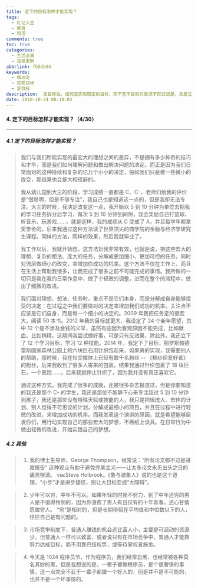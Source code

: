 ```yaml
---
title: 定下的目标怎样才能实现？
tags:
  - 札记人生
  - 教育
  - 鸡汤
comments: true
toc: true
categories:
  - 生活点滴
  - 日常更新
abbrlink: fb5db04
keywords:
  - 做决定
  - 实现目标
  - 定目标
description:  定目标后，如何去实现既定的目标，而不至于目标只是流于形式说是，总是立 Flag，总是完成不了。。
date: 2018-10-24 00:10:03
---
```

<script type="text/javascript" src="/js/src/bai.js"></script>

#### 4. 定下的目标怎样才能实现？（4/30）
---

##### 4.1 定下的目标怎样才能实现？
> 我们与我们所能实现的最宏大的理想之间的差异，不是拥有多少神奇的技巧和才华，而是我们如何理解问题和做出解决问题的决定。而正是因为我们日常面对的这种持续和复杂的亿万个小小的决定，假如我们只是做一些微小的改变，那结果也会是大相径庭的。
>
> 我从幼儿园到大三的阶段，学习成绩一直都是 C、C-，老师们给我的评价是“很聪明，但是不够专注”，我自己也是知道这一点的，但是我却无法专注。大三的时候，我决定改变这一点，我开始以 5 到 10 分钟为单位去把我的学习任务拆分后学习，每次 5 到 10 分钟到间隙，我会奖励自己打篮球、听音乐、玩游戏……，就是这样，我的成绩从 C 变成了 A，并且每学年都拿奖学金的。后来我通过这种方法读了世界顶尖的商学院的金融与经济学研究生课程。同样的方法，同样的效果，然后我就毕业了。
>
> 我工作以后，我就开始想，这方法对我非常有效，也就是说，把这些宏大的理想、复杂的想法、庞大的任务，分解成更加细小、更加可控的任务，同时对流层做细小的改变，来增加你成功的机率。这个方法不仅在工作上、而且在生活上帮助我很多，让我完成了很多之前不可能完成的事情。我所做的一切只是我在我的日常作息中，做了个轻微的调整，进而在整个的流程中，做出了细微的改进。
>
> 我们面对理想、想法、任务时，重点不是它们本身，而是分解成自身能够接受的决定：在过程之中我们要做对的决定来增加我们成功的机率。关注点不应该是它们自身，而是每一个细小的决定的。2009 年我把任务定的很宏大，阅读 50 本书。2012 年我的目标就更大，我设定了 24 个新年愿望，其中 12 个是不涉及金钱的义举，虽然有些因为客观原因不能完成，比如献血、比如捐精。这期间我尝试做好事，可是只有反效果，除此外，我还立下了 12 个学习目标，学习 12 种技能。2014 年，我定下了目标，把罗斯帕德雷斯国家森林公园上的六块巨石用针织包起来，如果真的实现，我需要别人的帮助，那时候，我在社交媒体上已经有数千名粉丝 -- 《棉纱织爱好者》的粉丝，后来我收到了很多人寄来的包裹，结果我通过针织包裹了 18 块巨石，一个医院……，后来我就停止针织了，因为我并没有真正喜欢它。
>
> 通过这种方式，我完成了很多的成就，还被很多杂志报道过，但是你要知道的我还是那个 C- 的学生，我还是那位不能静下心来专注超过 5  到 10 分钟到孩子，我还是那位没有特殊天赋或技能的人，我只是把很庞大、宏伟的计划、别人觉得不可思议的计划，分解成最细小的项目，并且在过程中进行轻微的改进，来增加成功的机率。而我发表这个演讲的原因，就是希望能够启发你们，用行动实现自己的那些宏大的梦想，不再纸上谈兵。在日常行为中做出轻微的改进，开始实践自己的梦想。


##### 4.2 其他
> 1. 我的博士生导师，George Thompson，经常说：“所有论文都不过是进度报告” 这种观点有助于避免完美主义——让太多论文永无出头之日的痛苦根源。 via:Steve Holbrook。《象与骑象人》说的也是这个道理，“小步”才是进步捷径，别让大目标变成“大障碍”。

> 2. 少年可以穷，中年不可以。如果年轻的时候不努力，到了中年还穷的男人是不值得怜悯的，因为你浪费了男人有且仅有的十年青春，还心甘情愿做穷人。 “穷”是相对的，但是长期徘徊在平均值和中位数以下的人，往往自己是有问题的。

> 3. 市场竞争制度下，普通人赚钱的机会远比富人小，主要是可调动的资源少。但普通人一样可以致富，或者说只有在市场竞争中，普通人才能靠努力达成目标，而不用靠巴结权势，或等待掌权者施舍。

> 4. 今天是 1024 程序员节，作为程序员，我们经常自黑、也经常被各种莫名其妙的黑，但是我想说的是，一辈子都做程序员，是个很奢侈的事情，这一点完全不亚于一辈子都做一个好人的，但是并不是不可能的，也并不是一个坏事情的。
